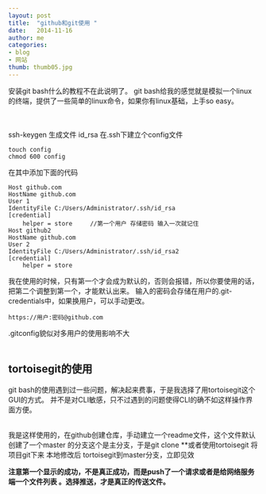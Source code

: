 ```yaml
---
layout: post
title:  "github和git使用 "
date:   2014-11-16
author: me
categories: 
- blog
- 网站
thumb: thumb05.jpg
---
```


安装git bash什么的教程不在此说明了。
git bash给我的感觉就是模拟一个linux的终端，提供了一些简单的linux命令，如果你有linux基础，上手so easy。
<!--more-->
<br><br>
ssh-keygen 生成文件 id_rsa
在.ssh下建立个config文件

	touch config 
	chmod 600 config
在其中添加下面的代码

	Host github.com
	HostName github.com
	User 1
	IdentityFile C:/Users/Administrator/.ssh/id_rsa
	[credential]   
	    helper = store     //第一个用户 存储密码 输入一次就记住
	Host github2  
	HostName github.com
	User 2
	IdentityFile C:/Users/Administrator/.ssh/id_rsa2
	[credential]   
	    helper = store

我在使用的时候，只有第一个才会成为默认的，否则会报错，所以你要使用的话，把第二个调整到第一个，才能默认出来。
输入的密码会存储在用户的.git-credentials中，如果换用户，可以手动更改。

	https://用户:密码@github.com


.gitconfig貌似对多用户的使用影响不大<br><br>

## tortoisegit的使用 ##
git bash的使用遇到过一些问题，解决起来费事，于是我选择了用tortoisegit这个GUI的方式。
并不是对CLI敏感，只不过遇到的问题使得CLI的确不如这样操作界面方便。<br><br>

我是这样使用的，在github创建仓库，手动建立一个readme文件，这个文件默认创建了一个master 的分支这个是主分支，于是git clone **或者使用tortoisegit 将项目git下来
本地修改后
tortoisegit到master分支，立即见效 

**注意第一个显示的成功，不是真正成功，而是push了一个请求或者是给网络服务端一个文件列表  。选择推送，才是真正的传送文件。**
